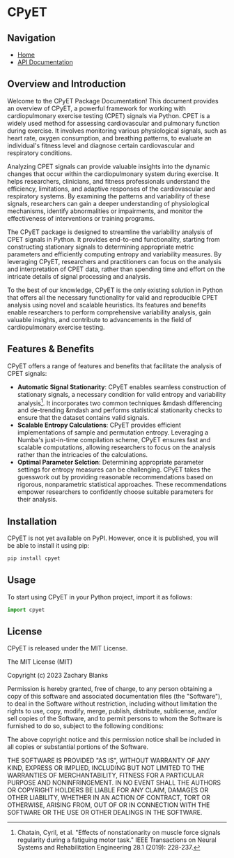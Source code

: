 # CPyET

## Navigation

- [Home](/)
- [API Documentation](/api/)

## Overview and Introduction
Welcome to the CPyET Package Documentation! This document provides an overview of CPyET, 
a powerful framework for working with cardiopulmonary exercise testing (CPET) signals via Python. 
CPET is a widely used method for assessing cardiovascular and pulmonary function during exercise. 
It involves monitoring various physiological signals, such as heart rate, oxygen consumption, 
and breathing patterns, to evaluate an individual's fitness level and diagnose 
certain cardiovascular and respiratory conditions.

Analyzing CPET signals can provide valuable insights into the dynamic changes 
that occur within the cardiopulmonary system during exercise. 
It helps researchers, clinicians, and fitness professionals understand the 
efficiency, limitations, and adaptive responses of the cardiovascular and respiratory systems. 
By examining the patterns and variability of these signals, researchers can gain
a deeper understanding of physiological mechanisms, identify abnormalities or impairments, 
and monitor the effectiveness of interventions or training programs.

The CPyET package is designed to streamline the variability analysis of CPET signals in Python.
It provides end-to-end functionality, starting from constructing stationary signals 
to determining appropriate metric parameters and efficiently computing entropy 
and variability measures. By leveraging CPyET, researchers and practitioners can 
focus on the analysis and interpretation of CPET data, rather than spending time 
and effort on the intricate details of signal processing and analysis.

To the best of our knowledge, CPyET is the only existing solution in Python that 
offers all the necessary functionality for valid and reproducible CPET analysis 
using novel and scalable heuristics. Its features and benefits enable researchers 
to perform comprehensive variability analysis, gain valuable insights, and 
contribute to advancements in the field of cardiopulmonary exercise testing.

## Features & Benefits
CPyET offers a range of features and benefits that facilitate the analysis of CPET signals:

* **Automatic Signal Stationarity**: CPyET enables seamless construction of stationary signals, 
a necessary condition for valid entropy and variability analysis[^1]. 
It incorporates two common techniques &mdash differencing and de-trending &mdash 
and performs statistical stationarity checks to ensure that the dataset contains valid signals.
* **Scalable Entropy Calculations**: CPyET provides efficient implementations of 
sample and permutation entropy. Leveraging a Numba's just-in-time compilation scheme, 
CPyET ensures fast and scalable computations, allowing researchers to focus on 
the analysis rather than the intricacies of the calculations.
* **Optimal Parameter Selction**: Determining appropriate parameter settings for 
entropy measures can be challenging. CPyET takes the guesswork out by providing 
reasonable recommendations based on rigorous, nonparametric statistical approaches. 
These recommendations empower researchers to confidently choose suitable parameters for their analysis.

## Installation
CPyET is not yet available on PyPI. However, once it is published, you will be able to install it using pip:

```python
pip install cpyet
```

## Usage
To start using CPyET in your Python project, import it as follows:

```python
import cpyet
```

## License
CPyET is released under the MIT License.

The MIT License (MIT)

Copyright (c) 2023 Zachary Blanks

Permission is hereby granted, free of charge, to any person obtaining a copy
of this software and associated documentation files (the "Software"), to deal
in the Software without restriction, including without limitation the rights
to use, copy, modify, merge, publish, distribute, sublicense, and/or sell
copies of the Software, and to permit persons to whom the Software is
furnished to do so, subject to the following conditions:

The above copyright notice and this permission notice shall be included in all
copies or substantial portions of the Software.

THE SOFTWARE IS PROVIDED "AS IS", WITHOUT WARRANTY OF ANY KIND, EXPRESS OR
IMPLIED, INCLUDING BUT NOT LIMITED TO THE WARRANTIES OF MERCHANTABILITY,
FITNESS FOR A PARTICULAR PURPOSE AND NONINFRINGEMENT. IN NO EVENT SHALL THE
AUTHORS OR COPYRIGHT HOLDERS BE LIABLE FOR ANY CLAIM, DAMAGES OR OTHER
LIABILITY, WHETHER IN AN ACTION OF CONTRACT, TORT OR OTHERWISE, ARISING FROM,
OUT OF OR IN CONNECTION WITH THE SOFTWARE OR THE USE OR OTHER DEALINGS IN THE
SOFTWARE.


[^1]: Chatain, Cyril, et al. "Effects of nonstationarity on muscle force signals regularity during a fatiguing motor task." IEEE Transactions on Neural Systems and Rehabilitation Engineering 28.1 (2019): 228-237.